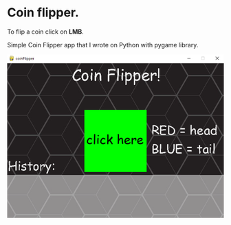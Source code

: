 # Coin flipper.

To flip a coin click on **LMB**.

Simple Coin Flipper app that I wrote on Python with pygame library.

![Alt text](imges/coinFlipperScreen.png?raw=true "Optional Title")

